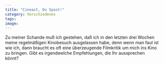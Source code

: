 ```yaml
---
title: "Cineast, Du Spast!"
category: Verschiedenes
tags: 
image: 
---
```


Zu meiner Schande muß ich gestehen, daß ich in den letzten drei Wochen meine regelmäßigen Kinobesuch ausgelassen habe, denn wenn man faul ist wie ich, dann braucht es oft eine überzeugende Filmkritik um mich ins Kino zu bringen. Gibt es irgendwelche Empfehlungen, die Ihr aussprechen könnt?